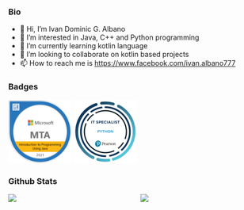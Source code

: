### Bio
- 👋 Hi, I’m Ivan Dominic G. Albano
- 👀 I’m interested in Java, C++ and Python programming
- 🌱 I’m currently learning kotlin language
- 💞️ I’m looking to collaborate on kotlin based projects
- 📫 How to reach me is https://www.facebook.com/ivan.albano777

### Badges
<a href="https://www.credly.com/badges/8738b60e-f835-4d14-bbe8-6777554eb494/public_url"><img src="badge/mta-introduction-to-programming-using-java-certified-2021.png" width = 128px></a>
<a href="https://www.credly.com/badges/f932728e-8fd0-4afd-a15e-9cafa46670a3/public_url"><img src="badge/it-specialist-python.png" width = 128px></a>

### Github Stats
<img align = "left" width="47%" src = "https://github-readme-stats.vercel.app/api?username=CodesNiAyban&show_icons=true&theme=tokyonight">

<img align = "right" width="47%" src = "https://github-readme-stats.vercel.app/api/top-langs/?username=CodesNiAyban&layout=compact&theme=tokyonight">


<!---
CodesNiAyban/CodesNiAyban is a ✨ special ✨ repository because its `README.md` (this file) appears on your GitHub profile.
You can click the Preview link to take a look at your changes.
--->
